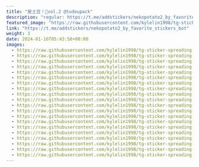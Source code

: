 ```yaml
---
title: "是土豆！🥔vol.2 @tudoupack"
description: "regular: https://t.me/addstickers/nekopotato2_by_favorite_stickers_bot"
featured_image: "https://raw.githubusercontent.com/kylelin1998/tg-sticker-spreading-worldwide-images/main/img/91f21a40-8b79-4c94-b4c0-3955e2bc0071.jpg"
link: "https://t.me/addstickers/nekopotato2_by_favorite_stickers_bot"
weight: 3
date: 2024-01-16T05:43:58+08:00
images:
  - https://raw.githubusercontent.com/kylelin1998/tg-sticker-spreading-worldwide-images/main/img/91f21a40-8b79-4c94-b4c0-3955e2bc0071.jpg
  - https://raw.githubusercontent.com/kylelin1998/tg-sticker-spreading-worldwide-images/main/img/60178388-183f-4a5f-8d19-e3ca8ae462db.jpg
  - https://raw.githubusercontent.com/kylelin1998/tg-sticker-spreading-worldwide-images/main/img/d9834b0a-d7db-4d8a-93d7-684fd8440d25.jpg
  - https://raw.githubusercontent.com/kylelin1998/tg-sticker-spreading-worldwide-images/main/img/cdbb268f-bdef-4d34-9747-052794196294.jpg
  - https://raw.githubusercontent.com/kylelin1998/tg-sticker-spreading-worldwide-images/main/img/d38231ec-1d46-4e3f-a771-63f9ed72e4b3.jpg
  - https://raw.githubusercontent.com/kylelin1998/tg-sticker-spreading-worldwide-images/main/img/be383ccd-f180-4248-a242-df20b73c8448.jpg
  - https://raw.githubusercontent.com/kylelin1998/tg-sticker-spreading-worldwide-images/main/img/96701dfb-3cba-4ab7-a573-792dce6c9de1.jpg
  - https://raw.githubusercontent.com/kylelin1998/tg-sticker-spreading-worldwide-images/main/img/b5276912-9bf6-417f-817d-6516469e8e0c.jpg
  - https://raw.githubusercontent.com/kylelin1998/tg-sticker-spreading-worldwide-images/main/img/1ce42777-65aa-4273-85a0-28bff96735ae.jpg
  - https://raw.githubusercontent.com/kylelin1998/tg-sticker-spreading-worldwide-images/main/img/3dfeceaf-f130-493c-8aa6-e9f828c4d394.jpg
  - https://raw.githubusercontent.com/kylelin1998/tg-sticker-spreading-worldwide-images/main/img/b875a58a-a904-4f0c-8644-f01f9d9858ae.jpg
  - https://raw.githubusercontent.com/kylelin1998/tg-sticker-spreading-worldwide-images/main/img/140e63cc-9180-4f0b-a967-ec4be1a0e991.jpg
  - https://raw.githubusercontent.com/kylelin1998/tg-sticker-spreading-worldwide-images/main/img/68dad999-086d-42ab-a562-9d8d839772ca.jpg
  - https://raw.githubusercontent.com/kylelin1998/tg-sticker-spreading-worldwide-images/main/img/c4120096-9d66-48e6-a2fb-fba2354379f5.jpg
  - https://raw.githubusercontent.com/kylelin1998/tg-sticker-spreading-worldwide-images/main/img/bb00d5fe-9f4f-437c-84ab-eda889b3b34b.jpg
  - https://raw.githubusercontent.com/kylelin1998/tg-sticker-spreading-worldwide-images/main/img/ce286462-d603-4b54-8be5-440572f27dad.jpg
  - https://raw.githubusercontent.com/kylelin1998/tg-sticker-spreading-worldwide-images/main/img/e00769c2-53b4-4bdd-905f-e550e835bfb9.jpg
  - https://raw.githubusercontent.com/kylelin1998/tg-sticker-spreading-worldwide-images/main/img/06f7e228-d5c4-4e8e-8f1b-e6ed7c1e4b5e.jpg
  - https://raw.githubusercontent.com/kylelin1998/tg-sticker-spreading-worldwide-images/main/img/fb5eada8-7dc5-40b8-96e9-8eb8656c65e2.jpg
  - https://raw.githubusercontent.com/kylelin1998/tg-sticker-spreading-worldwide-images/main/img/a0eefe50-666e-4259-95c4-4ec7da6beed3.jpg
---
```

